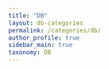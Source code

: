 ```yaml
---
title: "DB"
layout: db-categories
permalink: /categories/db/
author_profile: true
sidebar_main: true
taxonomy: DB
---
```

